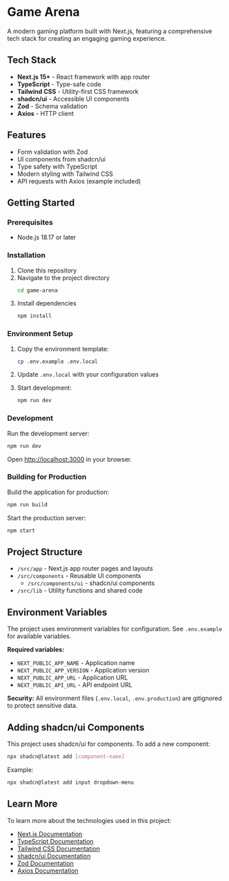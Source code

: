 # Game Arena

A modern gaming platform built with Next.js, featuring a comprehensive tech stack for creating an engaging gaming experience.

## Tech Stack

-   **Next.js 15+** - React framework with app router
-   **TypeScript** - Type-safe code
-   **Tailwind CSS** - Utility-first CSS framework
-   **shadcn/ui** - Accessible UI components
-   **Zod** - Schema validation
-   **Axios** - HTTP client

## Features

-   Form validation with Zod
-   UI components from shadcn/ui
-   Type safety with TypeScript
-   Modern styling with Tailwind CSS
-   API requests with Axios (example included)

## Getting Started

### Prerequisites

-   Node.js 18.17 or later

### Installation

1. Clone this repository
2. Navigate to the project directory
    ```bash
    cd game-arena
    ```
3. Install dependencies
    ```bash
    npm install
    ```

### Environment Setup

1. Copy the environment template:
   ```bash
   cp .env.example .env.local
   ```

2. Update `.env.local` with your configuration values

3. Start development:
   ```bash
   npm run dev
   ```

### Development

Run the development server:

```bash
npm run dev
```

Open [http://localhost:3000](http://localhost:3000) in your browser.

### Building for Production

Build the application for production:

```bash
npm run build
```

Start the production server:

```bash
npm start
```

## Project Structure

-   `/src/app` - Next.js app router pages and layouts
-   `/src/components` - Reusable UI components
    -   `/src/components/ui` - shadcn/ui components
-   `/src/lib` - Utility functions and shared code

## Environment Variables

The project uses environment variables for configuration. See `.env.example` for available variables.

**Required variables:**
- `NEXT_PUBLIC_APP_NAME` - Application name
- `NEXT_PUBLIC_APP_VERSION` - Application version
- `NEXT_PUBLIC_APP_URL` - Application URL
- `NEXT_PUBLIC_API_URL` - API endpoint URL

**Security:** All environment files (`.env.local`, `.env.production`) are gitignored to protect sensitive data.

## Adding shadcn/ui Components

This project uses shadcn/ui for components. To add a new component:

```bash
npx shadcn@latest add [component-name]
```

Example:

```bash
npx shadcn@latest add input dropdown-menu
```

## Learn More

To learn more about the technologies used in this project:

-   [Next.js Documentation](https://nextjs.org/docs)
-   [TypeScript Documentation](https://www.typescriptlang.org/docs/)
-   [Tailwind CSS Documentation](https://tailwindcss.com/docs)
-   [shadcn/ui Documentation](https://ui.shadcn.com)
-   [Zod Documentation](https://zod.dev)
-   [Axios Documentation](https://axios-http.com/docs/intro)

